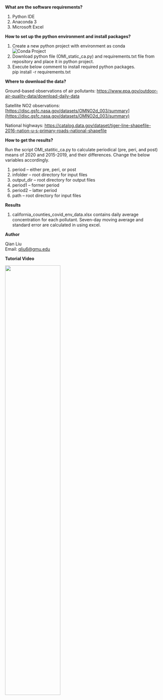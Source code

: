 **What are the software requirements?**

1. Python IDE
2. Anaconda 3
3. Microsoft Excel

**How to set up the python environment and install packages?**
1. Create a new python project with environment as conda
![Conda Project](https://github.com/stccenter/COVID-19/blob/master/analysis/CA%20-%20Air%20Pollution/Screenshots/conda.png)
2. Download python file (OMI_static_ca.py) and requirements.txt file from repository and place it in python project.
3. Execute below comment to install required python packages.<br/>
    pip install -r requirements.txt

**Where to download the data?**

Ground-based observations of air pollutants: https://www.epa.gov/outdoor-air-quality-data/download-daily-data

Satellite NO2 observations: [https://disc.gsfc.nasa.gov/datasets/OMNO2d_003/summary](https://disc.gsfc.nasa.gov/datasets/OMNO2d_003/summary)

National highways: https://catalog.data.gov/dataset/tiger-line-shapefile-2016-nation-u-s-primary-roads-national-shapefile

**How to get the results?**

Run the script OMI_statitic_ca.py to calculate periodical (pre, peri, and post) means of 2020 and 2015-2019, and their differences. Change the below variables accordingly.

1. period – either pre, peri, or post
2. infolder – root directory for input files
3. output_dir – root directory for output files
4. period1 – former period
5. period2 – latter period
6. path – root directory for input files

**Results**

1. california_counties_covid_env_data.xlsx contains daily average concentration for each pollutant. Seven-day moving average and standard error are calculated in using excel.

**Author**

Qian Liu<br>
Email: qliu6@gmu.edu


**Tutorial Video**

[<img src="https://github.com/stccenter/COVID-19/blob/master/analysis/CA%20-%20Air%20Pollution/Screenshots/Screenshot%20for%20video.png" width="60%">](https://www.youtube.com/watch?v=hwQF3_ZJSJY)

